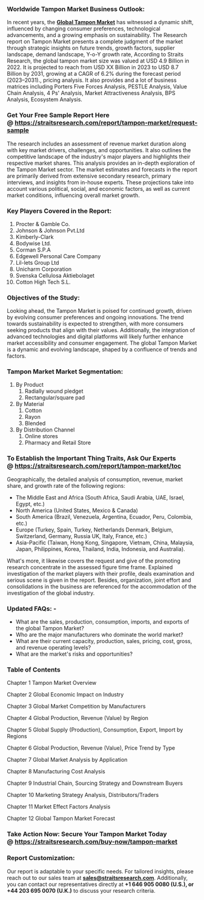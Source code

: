 <h3>Worldwide Tampon Market Business Outlook:</h3>
<p>In recent years, the <strong><a href=https://straitsresearch.com/report/tampon-market>Global Tampon Market</a></strong> has witnessed a dynamic shift, influenced by changing consumer preferences, technological advancements, and a growing emphasis on sustainability. The Research report on Tampon Market presents a complete judgment of the market through strategic insights on future trends, growth factors, supplier landscape, demand landscape, Y-o-Y growth rate, According to Straits Research, the global tampon market size was valued at USD 4.9 Billion in 2022. It is projected to reach from USD XX Billion in 2023 to USD 8.7 Billion by 2031, growing at a CAGR of 6.2% during the forecast period (2023–2031)., pricing analysis. It also provides and a lot of business matrices including Porters Five Forces Analysis, PESTLE Analysis, Value Chain Analysis, 4 Ps' Analysis, Market Attractiveness Analysis, BPS Analysis, Ecosystem Analysis.</p>
<h3>Get Your Free Sample Report Here @&nbsp;<a href=https://straitsresearch.com/report/tampon-market/request-sample>https://straitsresearch.com/report/tampon-market/request-sample</a></h3>
<p>The research includes an assessment of revenue market duration along with key market drivers, challenges, and opportunities. It also outlines the competitive landscape of the industry's major players and highlights their respective market shares. This analysis provides an in-depth exploration of the Tampon Market sector. The market estimates and forecasts in the report are primarily derived from extensive secondary research, primary interviews, and insights from in-house experts. These projections take into account various political, social, and economic factors, as well as current market conditions, influencing overall market growth.</p>
<h3>Key Players Covered in the Report:</h3>
<p><ol>
<li>Procter &amp; Gamble Co.</li>
<li>Johnson &amp; Johnson Pvt.Ltd</li>
<li>Kimberly-Clark</li>
<li>Bodywise Ltd.</li>
<li>Corman S.P.A</li>
<li>Edgewell Personal Care Company</li>
<li>Lil-lets Group Ltd</li>
<li>Unicharm Corporation</li>
<li>Svenska Cellulosa Aktiebolaget</li>
<li>Cotton High Tech S.L.</li>
</ol></p>
<h3>Objectives of the Study<strong>:</strong></h3>
<p>Looking ahead, the Tampon Market is poised for continued growth, driven by evolving consumer preferences and ongoing innovations. The trend towards sustainability is expected to strengthen, with more consumers seeking products that align with their values. Additionally, the integration of advanced technologies and digital platforms will likely further enhance market accessibility and consumer engagement. The global Tampon Market is a dynamic and evolving landscape, shaped by a confluence of trends and factors.</p>
<h3>Tampon Market Market Segmentation:</h3>
<p><ol>
<li>By Product
<ol>
<li>Radially wound pledget</li>
<li>Rectangular/square pad</li>
</ol>
</li>
<li>By Material
<ol>
<li>Cotton</li>
<li>Rayon</li>
<li>Blended</li>
</ol>
</li>
<li>By Distribution Channel
<ol>
<li>Online stores</li>
<li>Pharmacy and Retail Store</li>
</ol>
</li>
</ol></p>
<h3>To Establish the Important Thing Traits, Ask Our Experts @&nbsp;<strong><a href=https://straitsresearch.com/report/tampon-market/toc>https://straitsresearch.com/report/tampon-market/toc</a></strong></h3>
<p>Geographically, the detailed analysis of consumption, revenue, market share, and growth rate of the following regions:</p>
<ul>
<li>The Middle East and Africa (South Africa, Saudi Arabia, UAE, Israel, Egypt, etc.)</li>
<li>North America (United States, Mexico &amp; Canada)</li>
<li>South America (Brazil, Venezuela, Argentina, Ecuador, Peru, Colombia, etc.)</li>
<li>Europe (Turkey, Spain, Turkey, Netherlands Denmark, Belgium, Switzerland, Germany, Russia UK, Italy, France, etc.)</li>
<li>Asia-Pacific (Taiwan, Hong Kong, Singapore, Vietnam, China, Malaysia, Japan, Philippines, Korea, Thailand, India, Indonesia, and Australia).</li>
</ul>
<p>What's more, it likewise covers the request and give of the promoting research concentrate in the assessed figure time frame. Explained investigation of the market players with their profile, deals examination and serious scene is given in the report. Besides, organization, joint effort and consolidations in the business are referenced for the accommodation of the investigation of the global industry.</p>
<h3>Updated FAQs: -</h3>
<ul>
<li>What are the sales, production, consumption, imports, and exports of the global Tampon Market?</li>
<li>Who are the major manufacturers who dominate the world market?</li>
<li>What are their current capacity, production, sales, pricing, cost, gross, and revenue operating levels?</li>
<li>What are the market's risks and opportunities?</li>
</ul>
<h3>Table of Contents</h3>
<p>Chapter 1 Tampon Market Overview</p>
<p>Chapter 2 Global Economic Impact on Industry</p>
<p>Chapter 3 Global Market Competition by Manufacturers</p>
<p>Chapter 4 Global Production, Revenue (Value) by Region</p>
<p>Chapter 5 Global Supply (Production), Consumption, Export, Import by Regions</p>
<p>Chapter 6 Global Production, Revenue (Value), Price Trend by Type</p>
<p>Chapter 7 Global Market Analysis by Application</p>
<p>Chapter 8 Manufacturing Cost Analysis</p>
<p>Chapter 9 Industrial Chain, Sourcing Strategy and Downstream Buyers</p>
<p>Chapter 10 Marketing Strategy Analysis, Distributors/Traders</p>
<p>Chapter 11 Market Effect Factors Analysis</p>
<p>Chapter 12 Global Tampon Market Forecast</p>
<h3>Take Action Now: Secure Your Tampon Market Today @&nbsp;<strong><a href=https://straitsresearch.com/buy-now/tampon-market>https://straitsresearch.com/buy-now/tampon-market</a></strong></h3>
<h3>Report Customization:</h3>
<p>Our report is adaptable to your specific needs. For tailored insights, please reach out to our sales team at <strong><a href=mailto:sales@straitsresearch.com>sales@straitsresearch.com</a></strong>. Additionally, you can contact our representatives directly at <strong>+1 646 905 0080 (U.S.), or +44 203 695 0070 (U.K.)</strong> to discuss your research criteria.</p>
